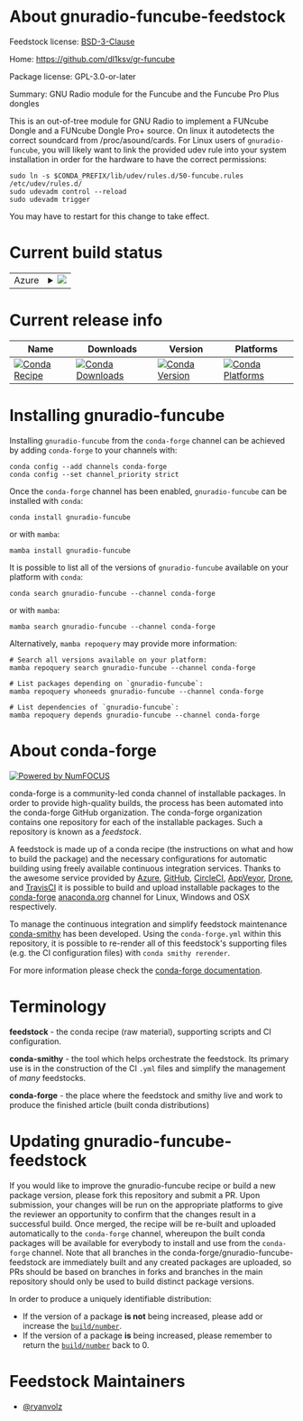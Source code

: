 About gnuradio-funcube-feedstock
================================

Feedstock license: [BSD-3-Clause](https://github.com/conda-forge/gnuradio-funcube-feedstock/blob/main/LICENSE.txt)

Home: https://github.com/dl1ksv/gr-funcube

Package license: GPL-3.0-or-later

Summary: GNU Radio module for the Funcube and the Funcube Pro Plus dongles

This is an out-of-tree module for GNU Radio to implement a FUNcube Dongle and a FUNcube Dongle Pro+ source. On linux it autodetects the correct soundcard from /proc/asound/cards.
For Linux users of `gnuradio-funcube`, you will likely want to link the provided udev rule into your system installation in order for the hardware to have the correct permissions:

    sudo ln -s $CONDA_PREFIX/lib/udev/rules.d/50-funcube.rules /etc/udev/rules.d/
    sudo udevadm control --reload
    sudo udevadm trigger

You may have to restart for this change to take effect.


Current build status
====================


<table>
    
  <tr>
    <td>Azure</td>
    <td>
      <details>
        <summary>
          <a href="https://dev.azure.com/conda-forge/feedstock-builds/_build/latest?definitionId=20930&branchName=main">
            <img src="https://dev.azure.com/conda-forge/feedstock-builds/_apis/build/status/gnuradio-funcube-feedstock?branchName=main">
          </a>
        </summary>
        <table>
          <thead><tr><th>Variant</th><th>Status</th></tr></thead>
          <tbody><tr>
              <td>linux_64_python3.10.____cpython</td>
              <td>
                <a href="https://dev.azure.com/conda-forge/feedstock-builds/_build/latest?definitionId=20930&branchName=main">
                  <img src="https://dev.azure.com/conda-forge/feedstock-builds/_apis/build/status/gnuradio-funcube-feedstock?branchName=main&jobName=linux&configuration=linux%20linux_64_python3.10.____cpython" alt="variant">
                </a>
              </td>
            </tr><tr>
              <td>linux_64_python3.11.____cpython</td>
              <td>
                <a href="https://dev.azure.com/conda-forge/feedstock-builds/_build/latest?definitionId=20930&branchName=main">
                  <img src="https://dev.azure.com/conda-forge/feedstock-builds/_apis/build/status/gnuradio-funcube-feedstock?branchName=main&jobName=linux&configuration=linux%20linux_64_python3.11.____cpython" alt="variant">
                </a>
              </td>
            </tr><tr>
              <td>linux_64_python3.12.____cpython</td>
              <td>
                <a href="https://dev.azure.com/conda-forge/feedstock-builds/_build/latest?definitionId=20930&branchName=main">
                  <img src="https://dev.azure.com/conda-forge/feedstock-builds/_apis/build/status/gnuradio-funcube-feedstock?branchName=main&jobName=linux&configuration=linux%20linux_64_python3.12.____cpython" alt="variant">
                </a>
              </td>
            </tr><tr>
              <td>linux_64_python3.9.____cpython</td>
              <td>
                <a href="https://dev.azure.com/conda-forge/feedstock-builds/_build/latest?definitionId=20930&branchName=main">
                  <img src="https://dev.azure.com/conda-forge/feedstock-builds/_apis/build/status/gnuradio-funcube-feedstock?branchName=main&jobName=linux&configuration=linux%20linux_64_python3.9.____cpython" alt="variant">
                </a>
              </td>
            </tr><tr>
              <td>linux_aarch64_python3.10.____cpython</td>
              <td>
                <a href="https://dev.azure.com/conda-forge/feedstock-builds/_build/latest?definitionId=20930&branchName=main">
                  <img src="https://dev.azure.com/conda-forge/feedstock-builds/_apis/build/status/gnuradio-funcube-feedstock?branchName=main&jobName=linux&configuration=linux%20linux_aarch64_python3.10.____cpython" alt="variant">
                </a>
              </td>
            </tr><tr>
              <td>linux_aarch64_python3.11.____cpython</td>
              <td>
                <a href="https://dev.azure.com/conda-forge/feedstock-builds/_build/latest?definitionId=20930&branchName=main">
                  <img src="https://dev.azure.com/conda-forge/feedstock-builds/_apis/build/status/gnuradio-funcube-feedstock?branchName=main&jobName=linux&configuration=linux%20linux_aarch64_python3.11.____cpython" alt="variant">
                </a>
              </td>
            </tr><tr>
              <td>linux_aarch64_python3.12.____cpython</td>
              <td>
                <a href="https://dev.azure.com/conda-forge/feedstock-builds/_build/latest?definitionId=20930&branchName=main">
                  <img src="https://dev.azure.com/conda-forge/feedstock-builds/_apis/build/status/gnuradio-funcube-feedstock?branchName=main&jobName=linux&configuration=linux%20linux_aarch64_python3.12.____cpython" alt="variant">
                </a>
              </td>
            </tr><tr>
              <td>linux_aarch64_python3.9.____cpython</td>
              <td>
                <a href="https://dev.azure.com/conda-forge/feedstock-builds/_build/latest?definitionId=20930&branchName=main">
                  <img src="https://dev.azure.com/conda-forge/feedstock-builds/_apis/build/status/gnuradio-funcube-feedstock?branchName=main&jobName=linux&configuration=linux%20linux_aarch64_python3.9.____cpython" alt="variant">
                </a>
              </td>
            </tr><tr>
              <td>linux_ppc64le_python3.10.____cpython</td>
              <td>
                <a href="https://dev.azure.com/conda-forge/feedstock-builds/_build/latest?definitionId=20930&branchName=main">
                  <img src="https://dev.azure.com/conda-forge/feedstock-builds/_apis/build/status/gnuradio-funcube-feedstock?branchName=main&jobName=linux&configuration=linux%20linux_ppc64le_python3.10.____cpython" alt="variant">
                </a>
              </td>
            </tr><tr>
              <td>linux_ppc64le_python3.11.____cpython</td>
              <td>
                <a href="https://dev.azure.com/conda-forge/feedstock-builds/_build/latest?definitionId=20930&branchName=main">
                  <img src="https://dev.azure.com/conda-forge/feedstock-builds/_apis/build/status/gnuradio-funcube-feedstock?branchName=main&jobName=linux&configuration=linux%20linux_ppc64le_python3.11.____cpython" alt="variant">
                </a>
              </td>
            </tr><tr>
              <td>linux_ppc64le_python3.12.____cpython</td>
              <td>
                <a href="https://dev.azure.com/conda-forge/feedstock-builds/_build/latest?definitionId=20930&branchName=main">
                  <img src="https://dev.azure.com/conda-forge/feedstock-builds/_apis/build/status/gnuradio-funcube-feedstock?branchName=main&jobName=linux&configuration=linux%20linux_ppc64le_python3.12.____cpython" alt="variant">
                </a>
              </td>
            </tr><tr>
              <td>linux_ppc64le_python3.9.____cpython</td>
              <td>
                <a href="https://dev.azure.com/conda-forge/feedstock-builds/_build/latest?definitionId=20930&branchName=main">
                  <img src="https://dev.azure.com/conda-forge/feedstock-builds/_apis/build/status/gnuradio-funcube-feedstock?branchName=main&jobName=linux&configuration=linux%20linux_ppc64le_python3.9.____cpython" alt="variant">
                </a>
              </td>
            </tr>
          </tbody>
        </table>
      </details>
    </td>
  </tr>
</table>

Current release info
====================

| Name | Downloads | Version | Platforms |
| --- | --- | --- | --- |
| [![Conda Recipe](https://img.shields.io/badge/recipe-gnuradio--funcube-green.svg)](https://anaconda.org/conda-forge/gnuradio-funcube) | [![Conda Downloads](https://img.shields.io/conda/dn/conda-forge/gnuradio-funcube.svg)](https://anaconda.org/conda-forge/gnuradio-funcube) | [![Conda Version](https://img.shields.io/conda/vn/conda-forge/gnuradio-funcube.svg)](https://anaconda.org/conda-forge/gnuradio-funcube) | [![Conda Platforms](https://img.shields.io/conda/pn/conda-forge/gnuradio-funcube.svg)](https://anaconda.org/conda-forge/gnuradio-funcube) |

Installing gnuradio-funcube
===========================

Installing `gnuradio-funcube` from the `conda-forge` channel can be achieved by adding `conda-forge` to your channels with:

```
conda config --add channels conda-forge
conda config --set channel_priority strict
```

Once the `conda-forge` channel has been enabled, `gnuradio-funcube` can be installed with `conda`:

```
conda install gnuradio-funcube
```

or with `mamba`:

```
mamba install gnuradio-funcube
```

It is possible to list all of the versions of `gnuradio-funcube` available on your platform with `conda`:

```
conda search gnuradio-funcube --channel conda-forge
```

or with `mamba`:

```
mamba search gnuradio-funcube --channel conda-forge
```

Alternatively, `mamba repoquery` may provide more information:

```
# Search all versions available on your platform:
mamba repoquery search gnuradio-funcube --channel conda-forge

# List packages depending on `gnuradio-funcube`:
mamba repoquery whoneeds gnuradio-funcube --channel conda-forge

# List dependencies of `gnuradio-funcube`:
mamba repoquery depends gnuradio-funcube --channel conda-forge
```


About conda-forge
=================

[![Powered by
NumFOCUS](https://img.shields.io/badge/powered%20by-NumFOCUS-orange.svg?style=flat&colorA=E1523D&colorB=007D8A)](https://numfocus.org)

conda-forge is a community-led conda channel of installable packages.
In order to provide high-quality builds, the process has been automated into the
conda-forge GitHub organization. The conda-forge organization contains one repository
for each of the installable packages. Such a repository is known as a *feedstock*.

A feedstock is made up of a conda recipe (the instructions on what and how to build
the package) and the necessary configurations for automatic building using freely
available continuous integration services. Thanks to the awesome service provided by
[Azure](https://azure.microsoft.com/en-us/services/devops/), [GitHub](https://github.com/),
[CircleCI](https://circleci.com/), [AppVeyor](https://www.appveyor.com/),
[Drone](https://cloud.drone.io/welcome), and [TravisCI](https://travis-ci.com/)
it is possible to build and upload installable packages to the
[conda-forge](https://anaconda.org/conda-forge) [anaconda.org](https://anaconda.org/)
channel for Linux, Windows and OSX respectively.

To manage the continuous integration and simplify feedstock maintenance
[conda-smithy](https://github.com/conda-forge/conda-smithy) has been developed.
Using the ``conda-forge.yml`` within this repository, it is possible to re-render all of
this feedstock's supporting files (e.g. the CI configuration files) with ``conda smithy rerender``.

For more information please check the [conda-forge documentation](https://conda-forge.org/docs/).

Terminology
===========

**feedstock** - the conda recipe (raw material), supporting scripts and CI configuration.

**conda-smithy** - the tool which helps orchestrate the feedstock.
                   Its primary use is in the construction of the CI ``.yml`` files
                   and simplify the management of *many* feedstocks.

**conda-forge** - the place where the feedstock and smithy live and work to
                  produce the finished article (built conda distributions)


Updating gnuradio-funcube-feedstock
===================================

If you would like to improve the gnuradio-funcube recipe or build a new
package version, please fork this repository and submit a PR. Upon submission,
your changes will be run on the appropriate platforms to give the reviewer an
opportunity to confirm that the changes result in a successful build. Once
merged, the recipe will be re-built and uploaded automatically to the
`conda-forge` channel, whereupon the built conda packages will be available for
everybody to install and use from the `conda-forge` channel.
Note that all branches in the conda-forge/gnuradio-funcube-feedstock are
immediately built and any created packages are uploaded, so PRs should be based
on branches in forks and branches in the main repository should only be used to
build distinct package versions.

In order to produce a uniquely identifiable distribution:
 * If the version of a package **is not** being increased, please add or increase
   the [``build/number``](https://docs.conda.io/projects/conda-build/en/latest/resources/define-metadata.html#build-number-and-string).
 * If the version of a package **is** being increased, please remember to return
   the [``build/number``](https://docs.conda.io/projects/conda-build/en/latest/resources/define-metadata.html#build-number-and-string)
   back to 0.

Feedstock Maintainers
=====================

* [@ryanvolz](https://github.com/ryanvolz/)

